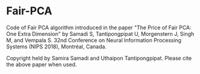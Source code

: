# Fair-PCA
Code of Fair PCA algorithm introduced in the paper "The Price of Fair PCA: One Extra Dimension" by Samadi S, Tantipongpipat U, Morgenstern J, Singh M, and Vempala S. 32nd Conference on Neural Information Processing Systems (NIPS 2018), Montréal, Canada.

Copyright held by Samira Samadi and Uthaipon Tantipongpipat. Please cite the above paper when used. 


